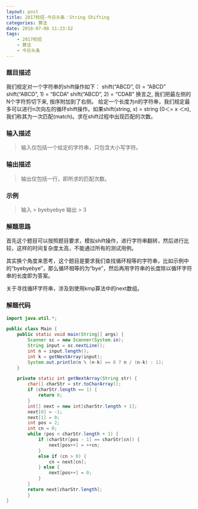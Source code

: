 ```yaml
---
layout: post
title: 2017校招-今日头条：String Shifting
categories: 算法
date: 2018-07-08 11:23:52
tags:
    - 2017校招
    - 算法
    - 今日头条
---
```

### 题目描述
我们规定对一个字符串的shift操作如下：
shift(“ABCD”, 0) = “ABCD”
shift(“ABCD”, 1) = “BCDA”
shift(“ABCD”, 2) = “CDAB”
换言之, 我们把最左侧的N个字符剪切下来, 按序附加到了右侧。
给定一个长度为n的字符串，我们规定最多可以进行n次向左的循环shift操作。如果shift(string, x) = string (0＜= x ＜n), 我们称其为一次匹配(match)。求在shift过程中出现匹配的次数。

<!-- more -->

### 输入描述
> 输入仅包括一个给定的字符串，只包含大小写字符。

### 输出描述
> 输出仅包括一行，即所求的匹配次数。

### 示例
> 输入
    > byebyebye
> 输出
    > 3

### 解题思路
首先这个题目可以按照题目要求，模拟shift操作，进行字符串翻转，然后进行比较，这样的时间复杂度太高，不能通过所有的测试用例。

其实换个角度来思考，这个题目是要求我们查找循环相等的字符串，比如示例中的“byebyebye”，那么循环相等的为“bye”，然后再用字符串的长度除以循环字符串的长度即为答案。

关于寻找循环字符串，涉及到使用kmp算法中的next数组。

### 解题代码
```Java
import java.util.*;

public class Main {
    public static void main(String[] args) {
        Scanner sc = new Scanner(System.in);
        String input = sc.nextLine();
        int n = input.length();
        int k = getNextArray(input);
        System.out.println(n % (n-k) == 0 ? n / (n-k) : 1);
    }

    private static int getNextArray(String str) {
        char[] charStr = str.toCharArray();
        if (charStr.length == 1) {
            return 0;
        }
        int[] next = new int[charStr.length + 1];
        next[0] = -1;
        next[1] = 0;
        int pos = 2;
        int cn = 0;
        while (pos < charStr.length + 1) {
            if (charStr[pos - 1] == charStr[cn]) {
                next[pos++] = ++cn;
            }
            else if (cn > 0) {
                cn = next[cn];
            } else {
                next[pos++] = 0;
            }
        }
        return next[charStr.length];
        }
}
```
